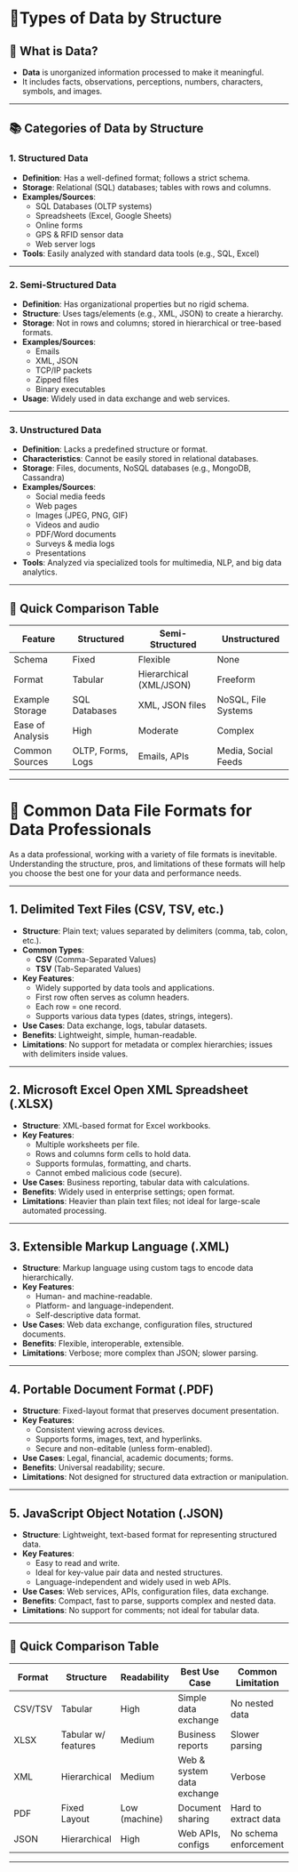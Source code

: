# 🧩Types of Data by Structure

## 📌 What is Data?
- **Data** is unorganized information processed to make it meaningful.
- It includes facts, observations, perceptions, numbers, characters, symbols, and images.

---

## 📚 Categories of Data by Structure

### 1. **Structured Data**
- **Definition**: Has a well-defined format; follows a strict schema.
- **Storage**: Relational (SQL) databases; tables with rows and columns.
- **Examples/Sources**:
  - SQL Databases (OLTP systems)
  - Spreadsheets (Excel, Google Sheets)
  - Online forms
  - GPS & RFID sensor data
  - Web server logs
- **Tools**: Easily analyzed with standard data tools (e.g., SQL, Excel)

---

### 2. **Semi-Structured Data**
- **Definition**: Has organizational properties but no rigid schema.
- **Structure**: Uses tags/elements (e.g., XML, JSON) to create a hierarchy.
- **Storage**: Not in rows and columns; stored in hierarchical or tree-based formats.
- **Examples/Sources**:
  - Emails
  - XML, JSON
  - TCP/IP packets
  - Zipped files
  - Binary executables
- **Usage**: Widely used in data exchange and web services.

---

### 3. **Unstructured Data**
- **Definition**: Lacks a predefined structure or format.
- **Characteristics**: Cannot be easily stored in relational databases.
- **Storage**: Files, documents, NoSQL databases (e.g., MongoDB, Cassandra)
- **Examples/Sources**:
  - Social media feeds
  - Web pages
  - Images (JPEG, PNG, GIF)
  - Videos and audio
  - PDF/Word documents
  - Surveys & media logs
  - Presentations
- **Tools**: Analyzed via specialized tools for multimedia, NLP, and big data analytics.

---

## 🧠 Quick Comparison Table

| Feature                | Structured          | Semi-Structured      | Unstructured          |
|------------------------|---------------------|----------------------|------------------------|
| Schema                 | Fixed               | Flexible             | None                  |
| Format                 | Tabular             | Hierarchical (XML/JSON) | Freeform             |
| Example Storage        | SQL Databases       | XML, JSON files      | NoSQL, File Systems   |
| Ease of Analysis       | High                | Moderate             | Complex               |
| Common Sources         | OLTP, Forms, Logs   | Emails, APIs         | Media, Social Feeds   |

---

# 📁 Common Data File Formats for Data Professionals

As a data professional, working with a variety of file formats is inevitable. Understanding the structure, pros, and limitations of these formats will help you choose the best one for your data and performance needs.

---

## 1. **Delimited Text Files (CSV, TSV, etc.)**
- **Structure**: Plain text; values separated by delimiters (comma, tab, colon, etc.).
- **Common Types**:
  - **CSV** (Comma-Separated Values)
  - **TSV** (Tab-Separated Values)
- **Key Features**:
  - Widely supported by data tools and applications.
  - First row often serves as column headers.
  - Each row = one record.
  - Supports various data types (dates, strings, integers).
- **Use Cases**: Data exchange, logs, tabular datasets.
- **Benefits**: Lightweight, simple, human-readable.
- **Limitations**: No support for metadata or complex hierarchies; issues with delimiters inside values.

---

## 2. **Microsoft Excel Open XML Spreadsheet (.XLSX)**
- **Structure**: XML-based format for Excel workbooks.
- **Key Features**:
  - Multiple worksheets per file.
  - Rows and columns form cells to hold data.
  - Supports formulas, formatting, and charts.
  - Cannot embed malicious code (secure).
- **Use Cases**: Business reporting, tabular data with calculations.
- **Benefits**: Widely used in enterprise settings; open format.
- **Limitations**: Heavier than plain text files; not ideal for large-scale automated processing.

---

## 3. **Extensible Markup Language (.XML)**
- **Structure**: Markup language using custom tags to encode data hierarchically.
- **Key Features**:
  - Human- and machine-readable.
  - Platform- and language-independent.
  - Self-descriptive data format.
- **Use Cases**: Web data exchange, configuration files, structured documents.
- **Benefits**: Flexible, interoperable, extensible.
- **Limitations**: Verbose; more complex than JSON; slower parsing.

---

## 4. **Portable Document Format (.PDF)**
- **Structure**: Fixed-layout format that preserves document presentation.
- **Key Features**:
  - Consistent viewing across devices.
  - Supports forms, images, text, and hyperlinks.
  - Secure and non-editable (unless form-enabled).
- **Use Cases**: Legal, financial, academic documents; forms.
- **Benefits**: Universal readability; secure.
- **Limitations**: Not designed for structured data extraction or manipulation.

---

## 5. **JavaScript Object Notation (.JSON)**
- **Structure**: Lightweight, text-based format for representing structured data.
- **Key Features**:
  - Easy to read and write.
  - Ideal for key-value pair data and nested structures.
  - Language-independent and widely used in web APIs.
- **Use Cases**: Web services, APIs, configuration files, data exchange.
- **Benefits**: Compact, fast to parse, supports complex and nested data.
- **Limitations**: No support for comments; not ideal for tabular data.

---

## 🧠 Quick Comparison Table

| Format | Structure | Readability | Best Use Case | Common Limitation |
|--------|-----------|-------------|----------------|--------------------|
| CSV/TSV | Tabular | High | Simple data exchange | No nested data |
| XLSX | Tabular w/ features | Medium | Business reports | Slower parsing |
| XML | Hierarchical | Medium | Web & system data exchange | Verbose |
| PDF | Fixed Layout | Low (machine) | Document sharing | Hard to extract data |
| JSON | Hierarchical | High | Web APIs, configs | No schema enforcement |

---

